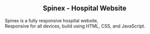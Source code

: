   <h2 align="center">Spinex - Hospital Website</h2>

  Spinex is a fully responsive hospital website, <br />Responsive for all devices, build using HTML, CSS, and JavaScript.

</div>

<br />

